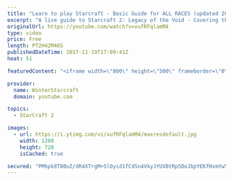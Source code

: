 ```yaml
---
title: "Learn to play Starcraft - Basic Guide for ALL RACES (updated 2017)"
excerpt: "A live guide to Starcraft 2: Legacy of the Void - Covering the basics and build orders for all of the races, and covering the important decisions to be made early in the game.  Not a step by step guide but a demonstration once you have the very basics of the units and races!"
originalUrl: https://youtube.com/watch?v=xufRFqlamM4
type: video
price: Free
length: PT2H42M46S
publishedDateTime: 2017-11-19T17:09:41Z
heat: 51

featuredContent: "<iframe width=\"800\" height=\"500\" frameborder=\"0\" src=\"https://www.youtube.com/embed/xufRFqlamM4\" allow=\"accelerometer; autoplay; encrypted-media; gyroscope; picture-in-picture\" allowfullscreen></iframe>"

provider:
  name: WinterStarcraft
  domain: youtube.com

topics:
  - StarCraft 2

images:
  - url: https://i.ytimg.com/vi/xufRFqlamM4/maxresdefault.jpg
    width: 1280
    height: 720
    isCached: true

secured: "PMhpk8TB0uZ/dR4XTrgM+SlOyid1fCdSn4VkyJYUVBtRp5DoJbpYEKfHvmYw56tv+SobkTcOVT5UFXa18HhdJMXmjz0ALkMoIR0spKrZDF/SbeQGb4p2EtEGPj5mj8bGXU+26l8brCkll3Jsnr2/y9toftdn828ZYZ1/t1IHeHaUKWl5R69AIwkyhpRyza40DMM+sPJ3bkrwxBFjqUrjy1dIZoUvoVv6HGJux51bqzVLmc9N+zVK9a1cgLgY8qX/L0+J9/OjtpH7H7n10MZQBEDubWr+YSXvC4RvNJ+zkeNnsKEYAaLs0fc0gN3zTnwo3ds1jxx1jHP/OElIBUEf6z6zjG3DmZylYqIorIwfIb4xYUgEx+pQXQxFmTAQE3EKGRKJTHODbaMrXDJQYgen5XlHghEgAPxZyA8/59mtAntg/BD+9mjkcGqJLvY+1Uni;JH900ysYYInftZPbn8mwCQ=="
---
```


